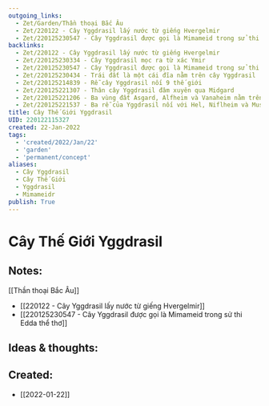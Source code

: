 ```yaml
---
outgoing_links:
  - Zet/Garden/Thần thoại Bắc Âu
  - Zet/220122 - Cây Yggdrasil lấy nước từ giếng Hvergelmir
  - Zet/220125230547 - Cây Yggdrasil được gọi là Mimameid trong sử thi Edda thể thơ
backlinks:
  - Zet/220122 - Cây Yggdrasil lấy nước từ giếng Hvergelmir
  - Zet/220125230334 - Cây Yggdrasil mọc ra từ xác Ymir
  - Zet/220125230547 - Cây Yggdrasil được gọi là Mimameid trong sử thi Edda thể thơ
  - Zet/220125230434 - Trái đất là một cái đĩa nằm trên cây Yggdrasil
  - Zet/220125214839 - Rễ cây Yggdrasil nối 9 thế giới
  - Zet/220125221307 - Thân cây Yggdrasil đâm xuyên qua Midgard
  - Zet/220125221206 - Ba vùng đất Asgard, Alfheim và Vanaheim nằm trên cành cây Yggdrasil
  - Zet/220125221537 - Ba rễ của Yggdrasil nối với Hel, Niflheim và Muspelheim
title: Cây Thế Giới Yggdrasil
UID: 220122115327
created: 22-Jan-2022
tags:
  - 'created/2022/Jan/22'
  - 'garden'
  - 'permanent/concept'
aliases:
  - Cây Yggdrasil
  - Cây Thế Giới
  - Yggdrasil
  - Mimameidr
publish: True
---
```

# Cây Thế Giới Yggdrasil

## Notes:
[[Thần thoại Bắc Âu]]

- [[220122 - Cây Yggdrasil lấy nước từ giếng Hvergelmir]]
- [[220125230547 - Cây Yggdrasil được gọi là Mimameid trong sử thi Edda thể thơ]]

## Ideas & thoughts:



## Created:
- [[2022-01-22]]
